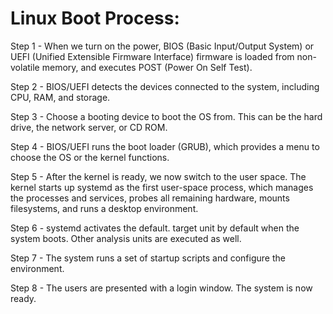 # Linux Boot Process:

Step 1 - When we turn on the power, BIOS (Basic Input/Output System) or UEFI (Unified Extensible Firmware Interface) firmware is loaded from non-volatile memory, and executes POST (Power On Self Test).

Step 2 - BIOS/UEFI detects the devices connected to the system, including CPU, RAM, and storage.

Step 3 - Choose a booting device to boot the OS from. This can be the hard drive, the network server, or CD ROM.

Step 4 - BIOS/UEFI runs the boot loader (GRUB), which provides a menu to choose the OS or the kernel functions.

Step 5 - After the kernel is ready, we now switch to the user space. The kernel starts up systemd as the first user-space process, which manages the processes and services, probes all remaining hardware, mounts filesystems, and runs a desktop environment.

Step 6 - systemd activates the default. target unit by default when the system boots. Other analysis units are executed as well.

Step 7 - The system runs a set of startup scripts and configure the environment.

Step 8 - The users are presented with a login window. The system is now ready.
